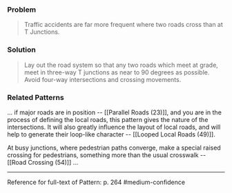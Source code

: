 ### Problem
>Traffic accidents are far more frequent where two roads cross than at T Junctions.

### Solution
>Lay out the road system so that any two roads which meet at grade, meet in three-way T junctions as near to 90 degrees as possible. Avoid four-way intersections and crossing movements.

### Related Patterns
... if major roads are in position -- [[Parallel Roads (23)]], and you are in the process of defining the local roads, this pattern gives the nature of the intersections. It will also greatly influence the layout of local roads, and will help to generate their loop-like character -- [[Looped Local Roads (49)]].

At busy junctions, where pedestrian paths converge, make a special raised crossing for pedestrians, something more than the usual crosswalk -- [[Road Crossing (54)]] ...

---
Reference for full-text of Pattern: p. 264 #medium-confidence 